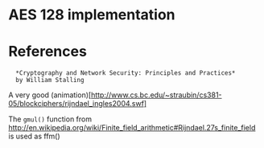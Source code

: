 # AES 128 implementation


# References

      *Cryptography and Network Security: Principles and Practices*
      by William Stalling

A very good (animation)[http://www.cs.bc.edu/~straubin/cs381-05/blockciphers/rijndael_ingles2004.swf]

The `gmul()` function from 
http://en.wikipedia.org/wiki/Finite_field_arithmetic#Rijndael.27s_finite_field
is used as ffm()
